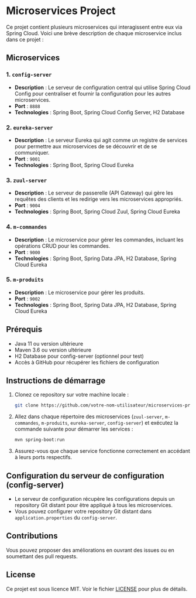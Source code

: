 # Microservices Project

Ce projet contient plusieurs microservices qui interagissent entre eux via Spring Cloud. Voici une brève description de chaque microservice inclus dans ce projet :

## Microservices

### 1. `config-server`
- **Description** : Le serveur de configuration central qui utilise Spring Cloud Config pour centraliser et fournir la configuration pour les autres microservices.
- **Port** : `8888`
- **Technologies** : Spring Boot, Spring Cloud Config Server, H2 Database

### 2. `eureka-server`
- **Description** : Le serveur Eureka qui agit comme un registre de services pour permettre aux microservices de se découvrir et de se communiquer.
- **Port** : `9001`
- **Technologies** : Spring Boot, Spring Cloud Eureka

### 3. `zuul-server`
- **Description** : Le serveur de passerelle (API Gateway) qui gère les requêtes des clients et les redirige vers les microservices appropriés.
- **Port** : `9004`
- **Technologies** : Spring Boot, Spring Cloud Zuul, Spring Cloud Eureka

### 4. `m-commandes`
- **Description** : Le microservice pour gérer les commandes, incluant les opérations CRUD pour les commandes.
- **Port** : `9000`
- **Technologies** : Spring Boot, Spring Data JPA, H2 Database, Spring Cloud Eureka

### 5. `m-produits`
- **Description** : Le microservice pour gérer les produits.
- **Port** : `9002`
- **Technologies** : Spring Boot, Spring Data JPA, H2 Database, Spring Cloud Eureka

## Prérequis

- Java 11 ou version ultérieure
- Maven 3.6 ou version ultérieure
- H2 Database pour config-server (optionnel pour test)
- Accès à GitHub pour récupérer les fichiers de configuration

## Instructions de démarrage

1. Clonez ce repository sur votre machine locale :
   ```bash
   git clone https://github.com/votre-nom-utilisateur/microservices-project.git
   ```

2. Allez dans chaque répertoire des microservices (`zuul-server`, `m-commandes`, `m-produits`, `eureka-server`, `config-server`) et exécutez la commande suivante pour démarrer les services :

   ```bash
   mvn spring-boot:run
   ```

3. Assurez-vous que chaque service fonctionne correctement en accédant à leurs ports respectifs.

## Configuration du serveur de configuration (config-server)

- Le serveur de configuration récupère les configurations depuis un repository Git distant pour être appliqué à tous les microservices.
- Vous pouvez configurer votre repository Git distant dans `application.properties` du `config-server`.

## Contributions

Vous pouvez proposer des améliorations en ouvrant des issues ou en soumettant des pull requests.

## License

Ce projet est sous licence MIT. Voir le fichier [LICENSE](LICENSE) pour plus de détails.

